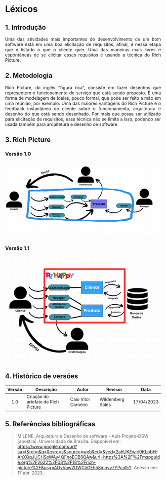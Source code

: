 # Léxicos

## 1. Introdução

<p style="text-align: justify;"> Uma das atividades mais importantes do desenvolvimento de um bom software está em uma boa elicitação de requisitos, afinal, é nessa etapa que é listado o que o cliente quer. Uma das maneiras mais livres e espontâneas de se elicitar esses requisitos é usando a técnica do Rich Picture.
</p>

## 2. Metodologia

<p style="text-align: justify;"> Rich Picture, do inglês “figura rica”, consiste em fazer desenhos que representem o funcionamento do serviço que está sendo proposto. É uma forma de modelagem de ideias, pouco formal, que pode ser feito a mão em uma reunião, por exemplo. Uma das maiores vantagens do Rich Picture é o feedback instantâneo do cliente sobre o funcionamento, arquitetura e desenho do que está sendo desenhado. Por mais que possa ser utilizado para elicitação de requisitos, essa técnica não se limita a isso, podendo ser usada também para arquitetura e desenho de software.</p>

## 3. Rich Picture

### Versão 1.0

![](./images/RichPicture1.0.jpeg)

### Versão 1.1

![](./images/RichPicture1.1.jpeg)

## 4. Histórico de versões

| Versão | Descrição            | Autor           | Revisor           | Data           |
| :------: | -------------------- | --------------- | ----------------- | -------------- |
| 1.0    | Criação do artefato de Rich Picture |Caio Vitor Carneiro| Wildemberg Sales| 17/04/2023 |

## 5. Referências bibliográficas

> MILENE. Arquitetura e Desenho de software - Aula Projeto-DSW [apostila]. Universidade de Brasília. Disponível em: https://www.google.com/url?sa=t&rct=j&q=&esrc=s&source=web&cd=&ved=2ahUKEwiri9KLpbH-AhXQqJUCHSoWAy4QFnoECB8QAw&url=https%3A%2F%2Fmspguide.org%2F2022%2F03%2F18%2Frich-picture%2F&usg=AOvVaw2UWChGEh58mnyy7YPcol5Y. Acesso em: 17 abr. 2023.

